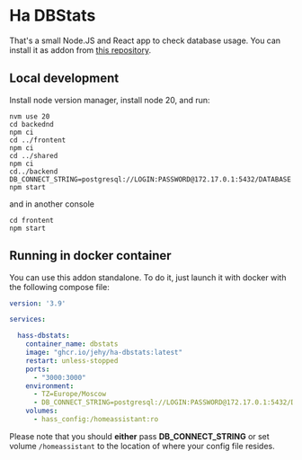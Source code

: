 # Ha DBStats

That's a small Node.JS and React app to check database usage.
You can install it as addon from [this repository](https://github.com/jehy/hass-addons).

## Local development
Install node version manager, install node 20, and run:
```shell
nvm use 20
cd backednd
npm ci
cd ../frontent
npm ci
cd ../shared
npm ci
cd../backend
DB_CONNECT_STRING=postgresql://LOGIN:PASSWORD@172.17.0.1:5432/DATABASE npm start
```
and in another console
```shell
cd frontent
npm start
```
## Running in docker container
You can use this addon standalone. To do it, just launch it with docker with the following compose file:

```yaml
version: '3.9'

services:  

  hass-dbstats:
    container_name: dbstats
    image: "ghcr.io/jehy/ha-dbstats:latest"
    restart: unless-stopped
    ports:
      - "3000:3000"
    environment:
      - TZ=Europe/Moscow
      - DB_CONNECT_STRING=postgresql://LOGIN:PASSWORD@172.17.0.1:5432/DATABASE
    volumes:
      - hass_config:/homeassistant:ro
```
Please note that you should **either** pass **DB_CONNECT_STRING** or set volume `/homeassistant` to the location of where your config file resides.
